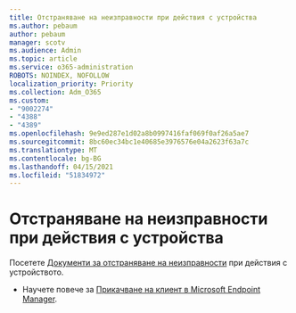 ```yaml
---
title: Отстраняване на неизправности при действия с устройства
ms.author: pebaum
author: pebaum
manager: scotv
ms.audience: Admin
ms.topic: article
ms.service: o365-administration
ROBOTS: NOINDEX, NOFOLLOW
localization_priority: Priority
ms.collection: Adm_O365
ms.custom:
- "9002274"
- "4388"
- "4389"
ms.openlocfilehash: 9e9ed287e1d02a8b0997416faf069f0af26a5ae7
ms.sourcegitcommit: 8bc60ec34bc1e40685e3976576e04a2623f63a7c
ms.translationtype: MT
ms.contentlocale: bg-BG
ms.lasthandoff: 04/15/2021
ms.locfileid: "51834972"
---
```

# <a name="troubleshoot-device-actions"></a>Отстраняване на неизправности при действия с устройства

Посетете [Документи за отстраняване на неизправности](https://docs.microsoft.com/configmgr/tenant-attach/technical-reference) при действия с устройството.

- Научете повече за [Прикачване на клиент в Microsoft Endpoint Manager](https://docs.microsoft.com/configmgr/tenant-attach/).
